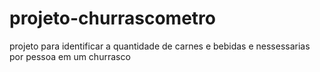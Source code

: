 # projeto-churrascometro
 projeto para identificar a quantidade de carnes e bebidas e nessessarias por pessoa em um churrasco
